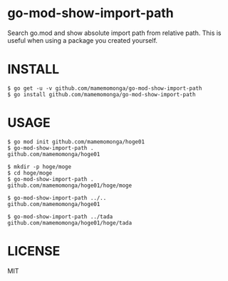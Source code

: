 # go-mod-show-import-path

Search go.mod and show absolute import path from relative path.
This is useful when using a package you created yourself.

# INSTALL

	$ go get -u -v github.com/mamemomonga/go-mod-show-import-path
	$ go install github.com/mamemomonga/go-mod-show-import-path

# USAGE

	$ go mod init github.com/mamemomonga/hoge01
	$ go-mod-show-import-path .
	github.com/mamemomonga/hoge01

	$ mkdir -p hoge/moge
	$ cd hoge/moge
	$ go-mod-show-import-path .
	github.com/mamemomonga/hoge01/hoge/moge

	$ go-mod-show-import-path ../..
	github.com/mamemomonga/hoge01

	$ go-mod-show-import-path ../tada
	github.com/mamemomonga/hoge01/hoge/tada

# LICENSE

MIT

